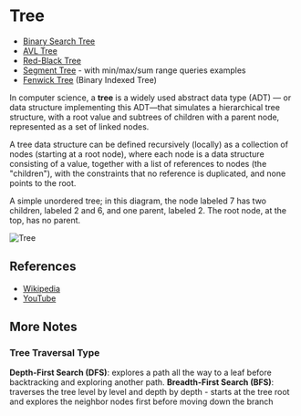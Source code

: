 # Tree

* [Binary Search Tree](binary-search-tree)
* [AVL Tree](avl-tree)
* [Red-Black Tree](red-black-tree)
* [Segment Tree](segment-tree) - with min/max/sum range queries examples
* [Fenwick Tree](fenwick-tree) (Binary Indexed Tree)

In computer science, a **tree** is a widely used abstract data
type (ADT) — or data structure implementing this ADT—that
simulates a hierarchical tree structure, with a root value
and subtrees of children with a parent node, represented as
a set of linked nodes.

A tree data structure can be defined recursively (locally)
as a collection of nodes (starting at a root node), where
each node is a data structure consisting of a value,
together with a list of references to nodes (the "children"),
with the constraints that no reference is duplicated, and none
points to the root.

A simple unordered tree; in this diagram, the node labeled 7 has
two children, labeled 2 and 6, and one parent, labeled 2. The
root node, at the top, has no parent.

![Tree](https://upload.wikimedia.org/wikipedia/commons/f/f7/Binary_tree.svg)

## References

- [Wikipedia](https://en.wikipedia.org/wiki/Tree_(data_structure))
- [YouTube](https://www.youtube.com/watch?v=oSWTXtMglKE&list=PLLXdhg_r2hKA7DPDsunoDZ-Z769jWn4R8&index=8)


## More Notes

### Tree Traversal Type

**Depth-First Search (DFS)**: explores a path all the way to a leaf before backtracking and exploring another path.
**Breadth-First Search (BFS)**: traverses the tree level by level and depth by depth - starts at the tree root and explores the neighbor nodes first before moving down the branch
